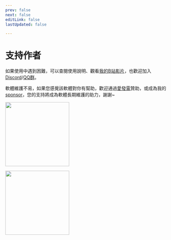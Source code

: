 ```yaml
---
prev: false
next: false
editLink: false
lastUpdated: false

---
```


# 支持作者

如果使用中遇到困難，可以查閱使用說明、觀看[我的B站影片](https://space.bilibili.com/592120404/video)，也歡迎加入[Discord](https://discord.com/invite/ErtDwVeAbhtB)/[QQ群](https://qm.qq.com/q/I5rr3uEpi2)。

軟體維護不易，如果您感覺該軟體對你有幫助，歡迎通過[愛發電](https://afdian.com/a/HIllya51)贊助，或成為我的[sponsor](https://patreon.com/HIllya51)，您的支持將成為軟體長期維護的助力，謝謝~

<a href="https://afdian.com/a/HIllya51" target='_blank'><img width="200" src="https://pic1.afdiancdn.com/static/img/welcome/button-sponsorme.png"></a>

<a href="https://patreon.com/HIllya51" target='_blank'><img width="200" src="/become_a_patron_4x1_black_logo_white_text_on_coral.svg"></a>
